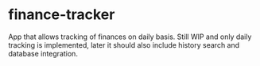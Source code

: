 # finance-tracker
App that allows tracking of finances on daily basis. Still WIP and only daily tracking is implemented, later it should also include history search and database integration.
